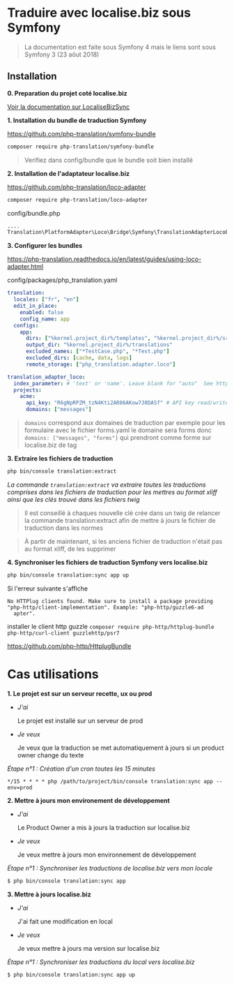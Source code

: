 # Traduire avec localise.biz sous Symfony

> La documentation est faite sous Symfony 4 mais le liens sont sous Symfony 3 (23 aôut 2018)

## Installation

**0. Preparation du projet coté localise.biz**

[Voir la documentation sur LocaliseBizSync](file:///home/jazoulay/Public/LocalizeDiff/README.md#localise-biz)

**1. Installation du bundle de traduction Symfony**

https://github.com/php-translation/symfony-bundle

```bash
composer require php-translation/symfony-bundle
```

> Verifiez dans config/bundle que le bundle soit bien installé

**2. Installation de l'adaptateur localise.biz**

https://github.com/php-translation/loco-adapter

```bash
composer require php-translation/loco-adapter
```

config/bundle.php

```php
....
Translation\PlatformAdapter\Loco\Bridge\Symfony\TranslationAdapterLocoBundle::class => ['all' => true],
```

**3. Configurer les bundles**

https://php-translation.readthedocs.io/en/latest/guides/using-loco-adapter.html

config/packages/php_translation.yaml

```yaml
translation:
  locales: ["fr", "en"]
  edit_in_place:
    enabled: false
    config_name: app
  configs:
    app:
      dirs: ["%kernel.project_dir%/templates", "%kernel.project_dir%/src"]
      output_dir: "%kernel.project_dir%/translations"
      excluded_names: ["*TestCase.php", "*Test.php"]
      excluded_dirs: [cache, data, logs]
      remote_storage: ["php_translation.adapter.loco"]

translation_adapter_loco:
  index_parameter: # 'text' or 'name'. Leave blank for "auto"  See https://localise.biz/api/docs/export/exportlocale
  projects:
    acme:
      api_key: "R6gNpRPZM_tzN4Kti2AR86AKow7J0DASf" # API key read/write
      domains: ["messages"]
```

> `domains` correspond aux domaines de traduction par exemple pour les formulaire avec le fichier forms.yaml le domaine sera forms donc `domains: ["messages", "forms"]` qui prendront comme forme sur localise.biz de tag

**3. Extraire les fichiers de traduction**

```bash
php bin/console translation:extract
```

_La commande `translation:extract` va extraire toutes les traductions comprises dans les fichiers de traduction pour les mettres au format xliff ainsi que les clés trouvé dans les fichiers twig_

> Il est conseillé à chaques nouvelle clé crée dans un twig de relancer la commande translation:extract afin de mettre à jours le fichier de traduction dans les normes

> À partir de maintenant, si les anciens fichier de traduction n'était pas au format xliff, de les supprimer

**4. Synchroniser les fichiers de traduction Symfony vers localise.biz**

```bash
php bin/console translation:sync app up
```

Si l'erreur suivante s'affiche

```
No HTTPlug clients found. Make sure to install a package providing "php-http/client-implementation". Example: "php-http/guzzle6-ad
  apter".
```

installer le client http guzzle `composer require php-http/httplug-bundle php-http/curl-client guzzlehttp/psr7`

https://github.com/php-http/HttplugBundle

# Cas utilisations

**1. Le projet est sur un serveur recette, ux ou prod**

- _J'ai_

  Le projet est installé sur un serveur de prod

- _Je veux_

  Je veux que la traduction se met automatiquement à jours si un product owner change du texte

_Étape n°1 : Création d'un cron toutes les 15 minutes_

`*/15 * * * * php /path/to/project/bin/console translation:sync app --env=prod`

**2. Mettre à jours mon environement de développement**

- _J'ai_

  Le Product Owner a mis à jours la traduction sur localise.biz

- _Je veux_

  Je veux mettre à jours mon environnement de développement

_Étape n°1 : Synchroniser les traductions de localise.biz vers mon locale_

```bash
$ php bin/console translation:sync app
```

**3. Mettre à jours localise.biz**

- _J'ai_

  J'ai fait une modification en local

- _Je veux_

  Je veux mettre à jours ma version sur localise.biz

_Étape n°1 : Synchroniser les traductions du local vers localise.biz_

```bash
$ php bin/console translation:sync app up
```
